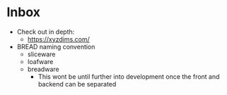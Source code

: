 # Inbox

- Check out in depth:
  - https://xyzdims.com/
- BREAD naming convention
  - sliceware
  - loafware
  - breadware
    - This wont be until further into development once the front and backend can be separated
